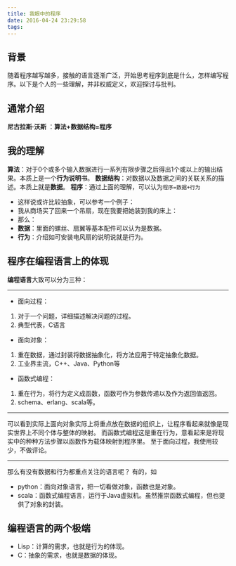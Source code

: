 ```yaml
---
title: 我眼中的程序
date: 2016-04-24 23:29:58
tags:
---
```


## 背景
随着程序越写越多，接触的语言逐渐广泛，开始思考程序到底是什么，怎样编写程序。以下是个人的一些理解，并非权威定义，欢迎探讨与批判。

## 通常介绍
**尼古拉斯·沃斯** ：**算法+数据结构=程序**

## 我的理解
**算法**：对于0个或多个输入数据进行一系列有限步骤之后得出1个或以上的输出结果。本质上是一个**行为说明书**。
**数据结构**：对数据以及数据之间的关联关系的描述。本质上就是**数据**。
**程序**：通过上面的理解，可以认为`程序=数据+行为`

* 这样说或许比较抽象，可以参考一个例子：
* 我从商场买了回来一个吊扇，现在我要把她装到我的床上：
* 那么：
* **数据**：里面的螺丝、扇翼等基本配件可以认为是数据。
* **行为**：介绍如可安装电风扇的说明说就是行为。


## 程序在编程语言上的体现
**编程语言**大致可以分为三种：

------

* 面向过程：
1. 对于一个问题，详细描述解决问题的过程。
2. 典型代表，C语言
* 面向对象：
1. 重在数据，通过封装将数据抽象化，将方法应用于特定抽象化数据。
2. 工业界主流，C++、Java、Python等
* 函数式编程：
1. 重在行为，将行为定义成函数，函数可作为参数传递以及作为返回值返回。
2. schema、erlang、scala等。

-----

可以看到实际上面向对象实际上将重点放在数据的组织上，让程序看起来就像是现实世界上不同个体与整体的映射。
而函数式编程这是重在行为，意看起来是将现实中的种种方法步骤以函数作为载体映射到程序里。
至于面向过程，我使用较少，不做评论。

-----

那么有没有数据和行为都重点关注的语言呢？
有的，如
* python：面向对象语言，把一切看做对象，函数也是对象。 
* scala：函数式编程语言，运行于Java虚拟机。虽然推崇函数式编程，但也提供了对象的封装。

## 编程语言的两个极端
* Lisp：计算的需求，也就是行为的体现。
* C：抽象的需求，也就是数据的体现。
